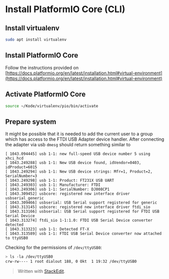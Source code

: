 # Install PlatformIO Core (CLI)
## Install virtualenv


```bash
sudo apt install virtualenv
```
## Install PlatformIO Core

Follow the instructions provided on [https://docs.platformio.org/en/latest/installation.html#virtual-environment](https://docs.platformio.org/en/latest/installation.html#virtual-environment)

## Activate PlatformIO Core

```bash
source ~/Kode/virtualenv/pio/bin/activate
```

## Prepare system
It might be possible that it is needed to add the current user to a group which has access to the FTDI USB Adapter device handler. After connecting the adapter via usb ``dmesg`` should return something similar to

```log
[ 1043.094445] usb 1-1: new full-speed USB device number 5 using xhci_hcd
[ 1043.249288] usb 1-1: New USB device found, idVendor=0403, idProduct=6015
[ 1043.249294] usb 1-1: New USB device strings: Mfr=1, Product=2, SerialNumber=3
[ 1043.249298] usb 1-1: Product: FT231X USB UART
[ 1043.249303] usb 1-1: Manufacturer: FTDI
[ 1043.249306] usb 1-1: SerialNumber: DJ008CP1
[ 1043.309452] usbcore: registered new interface driver usbserial_generic
[ 1043.309466] usbserial: USB Serial support registered for generic
[ 1043.313145] usbcore: registered new interface driver ftdi_sio
[ 1043.313166] usbserial: USB Serial support registered for FTDI USB Serial Device
[ 1043.313274] ftdi_sio 1-1:1.0: FTDI USB Serial Device converter detected
[ 1043.313323] usb 1-1: Detected FT-X
[ 1043.313589] usb 1-1: FTDI USB Serial Device converter now attached to ttyUSB0
```
Checking for the permissions of ``/dev/ttyUSB0``:
```bash
> ls -la /dev/ttyUSB0
crw-rw---- 1 root dialout 188, 0 Okt  1 19:32 /dev/ttyUSB0
```


> Written with [StackEdit](https://stackedit.io/).
<!--stackedit_data:
eyJoaXN0b3J5IjpbLTcwMzk2ODEyMSwtNDAzNjU5NDYwXX0=
-->